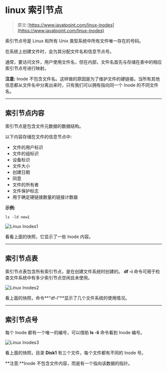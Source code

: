# linux 索引节点

> 原文:[https://www.javatpoint.com/linux-inodes](https://www.javatpoint.com/linux-inodes)

索引节点号是 Linux 和所有 Unix 类型系统中所有文件唯一存在的号码。

在系统上创建文件时，会为其分配文件名和信息节点号。

通常，要访问文件，用户使用文件名，但在内部，文件名首先与存储在表中的相应索引节点号进行映射。

**注意:** Inode 不包含文件名。这样做的原因是为了维护文件的硬链接。当所有其他信息都从文件名中分离出来时，只有我们可以拥有指向同一个 Inode 的不同文件名。

* * *

## 索引节点内容

索引节点是包含文件元数据的数据结构。

以下内容存储在文件的信息节点中:

*   文件的用户标识
*   文件的组标识
*   设备标识
*   文件大小
*   创建日期
*   同意
*   文件的所有者
*   文件保护标志
*   用于确定硬链接数量的链接计数器

**示例:**

```
ls -ld new1

```

![Linux Inodes1](../Images/f5fad00c0068a6bd06246aa27c0342ea.png)

看看上面的快照，它显示了一些 Inode 内容。

* * *

## 索引节点表

索引节点表包含所有索引节点，是在创建文件系统时创建的。 **df -i** 命令可用于检查文件系统中有多少索引节点空闲且未使用。

![Linux Inodes2](../Images/a1097e26d04b1e42c7bf27b075ef69b2.png)

看上面的快照，命令**“df-I”**显示了几个文件系统的使用情况。

* * *

## 索引节点号

每个 Inode 都有一个唯一的编号，可以借助 **ls -li** 命令看到 Inode 编号。

![Linux Inodes3](../Images/dc90cdbb4b45657015cb7c749d69521e.png)

看上面的快照，目录 **Disk1** 有三个文件，每个文件都有不同的 Inode 号。

**注意:**Inode 不包含文件内容，而是有一个指向该数据的指针。